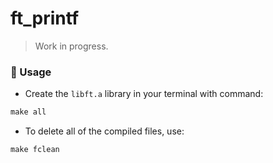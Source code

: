 # ft_printf

> Work in progress.

### 🚨 Usage

- Create the `libft.a` library in your terminal with command:
``` Makefile
make all
```
- To delete all of the compiled files, use:
``` Makefile
make fclean
```
